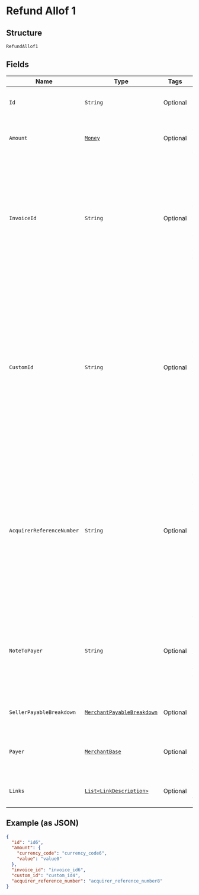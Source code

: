 
# Refund Allof 1

## Structure

`RefundAllof1`

## Fields

| Name | Type | Tags | Description | Getter | Setter |
|  --- | --- | --- | --- | --- | --- |
| `Id` | `String` | Optional | The PayPal-generated ID for the refund. | String getId() | setId(String id) |
| `Amount` | [`Money`](../../doc/models/money.md) | Optional | The amount that the payee refunded to the payer. | Money getAmount() | setAmount(Money amount) |
| `InvoiceId` | `String` | Optional | The API caller-provided external invoice number for this order. Appears in both the payer's transaction history and the emails that the payer receives. | String getInvoiceId() | setInvoiceId(String invoiceId) |
| `CustomId` | `String` | Optional | The API caller-provided external ID. Used to reconcile API caller-initiated transactions with PayPal transactions. Appears in transaction and settlement reports.<br>**Constraints**: *Minimum Length*: `1`, *Maximum Length*: `127`, *Pattern*: `^[A-Za-z0-9-_.,]*$` | String getCustomId() | setCustomId(String customId) |
| `AcquirerReferenceNumber` | `String` | Optional | Reference ID issued for the card transaction. This ID can be used to track the transaction across processors, card brands and issuing banks.<br>**Constraints**: *Minimum Length*: `1`, *Maximum Length*: `36`, *Pattern*: `^[a-zA-Z0-9]+$` | String getAcquirerReferenceNumber() | setAcquirerReferenceNumber(String acquirerReferenceNumber) |
| `NoteToPayer` | `String` | Optional | The reason for the refund. Appears in both the payer's transaction history and the emails that the payer receives. | String getNoteToPayer() | setNoteToPayer(String noteToPayer) |
| `SellerPayableBreakdown` | [`MerchantPayableBreakdown`](../../doc/models/merchant-payable-breakdown.md) | Optional | The breakdown of the refund. | MerchantPayableBreakdown getSellerPayableBreakdown() | setSellerPayableBreakdown(MerchantPayableBreakdown sellerPayableBreakdown) |
| `Payer` | [`MerchantBase`](../../doc/models/merchant-base.md) | Optional | The details associated with the merchant for this transaction. | MerchantBase getPayer() | setPayer(MerchantBase payer) |
| `Links` | [`List<LinkDescription>`](../../doc/models/link-description.md) | Optional | An array of related [HATEOAS links](/docs/api/reference/api-responses/#hateoas-links). | List<LinkDescription> getLinks() | setLinks(List<LinkDescription> links) |

## Example (as JSON)

```json
{
  "id": "id6",
  "amount": {
    "currency_code": "currency_code6",
    "value": "value0"
  },
  "invoice_id": "invoice_id6",
  "custom_id": "custom_id4",
  "acquirer_reference_number": "acquirer_reference_number8"
}
```

